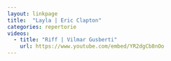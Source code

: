 ```yaml
---
layout: linkpage
title:  "Layla | Eric Clapton"
categories: repertorie
videos:
  - title: "Riff | Vilmar Gusberti"
    url: https://www.youtube.com/embed/YR2dgCb8nOo
---
```


